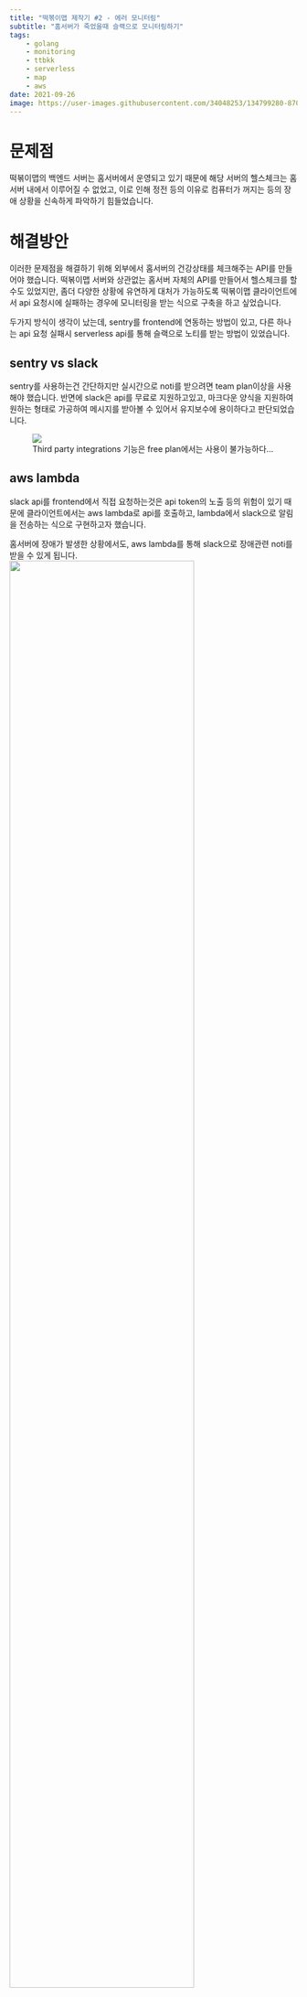 ```yaml
---
title: "떡볶이맵 제작기 #2 - 에러 모니터링"
subtitle: "홈서버가 죽었을때 슬랙으로 모니터링하기"
tags:
    - golang
    - monitoring
    - ttbkk
    - serverless
    - map
    - aws
date: 2021-09-26
image: https://user-images.githubusercontent.com/34048253/134799280-8708fa31-c456-48e6-b9d2-9d7ccd7845ec.png
---
```


# 문제점
떡볶이맵의 백엔드 서버는 홈서버에서 운영되고 있기 때문에 해당 서버의 헬스체크는 홈서버 내에서 이루어질 수 없었고, 이로 인해 정전 등의 이유로 컴퓨터가 꺼지는 등의 장애 상황을 신속하게 파악하기 힘들었습니다.

# 해결방안
이러한 문제점을 해결하기 위해 외부에서 홈서버의 건강상태를 체크해주는 API를 만들어야 했습니다.
떡볶이맵 서버와 상관없는 홈서버 자체의 API를 만들어서 헬스체크를 할 수도 있었지만, 좀더 다양한 상황에 유연하게 대처가 가능하도록 떡볶이맵 클라이언트에서 api 요청시에 실패하는 경우에 모니터링을 받는 식으로 구축을 하고 싶었습니다.

두가지 방식이 생각이 났는데, sentry를 frontend에 연동하는 방법이 있고, 다른 하나는 api 요청 실패시 serverless api를 통해 슬랙으로 노티를 받는 방법이 있었습니다.

## sentry vs slack
sentry를 사용하는건 간단하지만 실시간으로 noti를 받으려면  team plan이상을 사용해야 했습니다.
반면에 slack은 api를 무료로 지원하고있고, 마크다운 양식을 지원하여 원하는 형태로 가공하여 메시지를 받아볼 수 있어서 유지보수에 용이하다고 판단되었습니다.

<figure>
<img src="https://user-images.githubusercontent.com/34048253/134799434-89184247-bb34-454c-ac85-a9cffcda5c2f.png" />
<figcaption>Third party integrations 기능은 free plan에서는 사용이 불가능하다...</figcaption>
</figure>

## aws lambda
slack api를 frontend에서 직접 요청하는것은 api token의 노출 등의 위험이 있기 때문에 클라이언트에서는 aws lambda로 api를 호출하고, lambda에서 slack으로 알림을 전송하는 식으로 구현하고자 했습니다.

홈서버에 장애가 발생한 상황에서도, aws lambda를 통해 slack으로 장애관련 noti를 받을 수 있게 됩니다.
<img src="https://user-images.githubusercontent.com/34048253/134799280-8708fa31-c456-48e6-b9d2-9d7ccd7845ec.png" width=80% />

## 코드 작성
알림을 받을 채널이 당장은 slack밖에 없었지만, 인터페이스를 분리하여 추후에 메일 등을 통해서도 알림을 받을 수 있도록 처리했습니다.

### client
클라이언트는 에러객체에 담겨있는 정보를 서버로 전송합니다.
이를위해 axios post와 axios get을 한번 감싸주었습니다.

```typescript
const parseAxiosError = (error: AxiosError): any => {
  return {
    message: error.message,
    name: error.name,
    stack: error.stack,
    config: error.config,
    code: error.code,
    ...(error.request && { request: error.request }),
    ...(error.response?.status && { responseStatus: error.response?.status }),
    ...(error.response?.data && { responseData: error.response?.data }),
    raw: error.toJSON(),
  };
};

export async function post<T>(
  url: string,
  data?: T,
  config?: AxiosRequestConfig,
): Promise<AxiosResponse> {
  return axios.post(url, data, { ...config, timeout }).catch((error: AxiosError) => {
    return axios.post(env.api.errorHelper, {
      serviceName,
      types: notificationTypes,
      description: JSON.stringify(parseAxiosError(error)),
    });
  });
}
```

### noti api
golang으로 작성한 api는 클라이언트로부터 받은 메시지를 다양한 채널로 전송합니다.

```go
type Slack struct{}

func (c *Slack) Send(message string, description string) {
	var jsonStr = []byte(fmt.Sprintf("{'text': '%s" + "\n>```%s```'}", message, description))
	fmt.Println(bytes.NewBuffer(jsonStr))
	fmt.Println(os.Getenv("SLACK_WEBHOOK_URL"))
	res, err := http.Post(os.Getenv("SLACK_WEBHOOK_URL"), "application/json", bytes.NewBuffer(jsonStr))
	if err != nil {
		fmt.Println(err)
	} else {
		if res.StatusCode != 200 {
			fmt.Println(fmt.Sprintf("[%s] 에러 메시지 전송에 실패했습니다: %s", strconv.Itoa(res.StatusCode), err))
			fmt.Println(fmt.Sprintf("%s", res.Body))
		} else {
			fmt.Println(fmt.Sprintf("[%s] 에러 메시지가 전송되었습니다: %s", strconv.Itoa(res.StatusCode), message))
		}
	}
}

type Body struct {
	ServiceName string   `json:"serviceName"`
	Types       []string `json:"types"`
	Description string   `json:"description"`
}

func handler(ctx context.Context, request events.APIGatewayProxyRequest) (events.APIGatewayProxyResponse, error) {
	loadEnv(".env")
	body := Body{}
	err := json.Unmarshal([]byte(string(request.Body)), &body)
	if err != nil {
		return events.APIGatewayProxyResponse{StatusCode: 400, Body: "json parse error"}, err
	}
	clients := GetClients(body.Types)
	message := fmt.Sprintf("[%s] 문제가 발생했습니다", body.ServiceName)
	description := fmt.Sprintf("%s", body.Description)
	for _, c := range clients {
		c.Send(message, description)
	}
	return events.APIGatewayProxyResponse{StatusCode: 200, Body: "OK"}, nil
}
```

[serverless-error-helper](https://github.com/siner308/serverless-error-helper)에서 전체 코드를 확인 할 수 있습니다.

# 결과
timeout을 1ms로 수정하여 테스트해본 결과 아래 스크린샷처럼 슬랙을 통해 에러메시지와 당시 상황을 자세하게 확인할 수 있게 되었습니다.
![스크린샷 2021-09-26 오후 5 20 22](https://user-images.githubusercontent.com/34048253/134799787-d7fe9d54-361d-4803-9aa3-6064ca736e8b.png)

